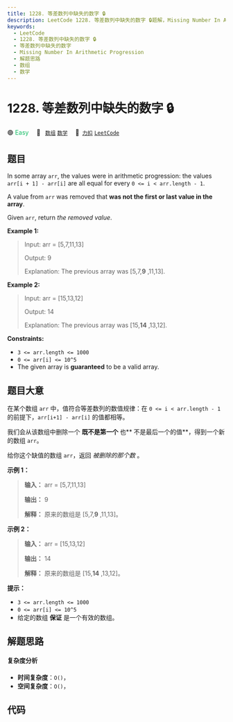 ```yaml
---
title: 1228. 等差数列中缺失的数字 🔒
description: LeetCode 1228. 等差数列中缺失的数字 🔒题解，Missing Number In Arithmetic Progression，包含解题思路、复杂度分析以及完整的 JavaScript 代码实现。
keywords:
  - LeetCode
  - 1228. 等差数列中缺失的数字 🔒
  - 等差数列中缺失的数字
  - Missing Number In Arithmetic Progression
  - 解题思路
  - 数组
  - 数学
---
```


# 1228. 等差数列中缺失的数字 🔒

🟢 <font color=#15bd66>Easy</font>&emsp; 🔖&ensp; [`数组`](/tag/array.md) [`数学`](/tag/math.md)&emsp; 🔗&ensp;[`力扣`](https://leetcode.cn/problems/missing-number-in-arithmetic-progression) [`LeetCode`](https://leetcode.com/problems/missing-number-in-arithmetic-progression)

## 题目

In some array `arr`, the values were in arithmetic progression: the values
`arr[i + 1] - arr[i]` are all equal for every `0 <= i < arr.length - 1`.

A value from `arr` was removed that **was not the first or last value in the
array**.

Given `arr`, return _the removed value_.



**Example 1:**

> Input: arr = [5,7,11,13]
> 
> Output: 9
> 
> Explanation: The previous array was [5,7,**9** ,11,13].

**Example 2:**

> Input: arr = [15,13,12]
> 
> Output: 14
> 
> Explanation: The previous array was [15,**14** ,13,12].



**Constraints:**

  * `3 <= arr.length <= 1000`
  * `0 <= arr[i] <= 10^5`
  * The given array is **guaranteed** to be a valid array.


## 题目大意

在某个数组 `arr` 中，值符合等差数列的数值规律：在 `0 <= i < arr.length - 1` 的前提下，`arr[i+1] -
arr[i]` 的值都相等。

我们会从该数组中删除一个 **既不是第一个** 也**  不是最后一个的值**，得到一个新的数组  `arr`。

给你这个缺值的数组 `arr`，返回 _被删除的那个数_ 。



**示例 1：**

> 
> 
> 
> 
> 
> **输入：** arr = [5,7,11,13]
> 
> **输出：** 9
> 
> **解释：** 原来的数组是 [5,7,**9** ,11,13]。
> 
> 

**示例 2：**

> 
> 
> 
> 
> 
> **输入：** arr = [15,13,12]
> 
> **输出：** 14
> 
> **解释：** 原来的数组是 [15,**14** ,13,12]。



**提示：**

  * `3 <= arr.length <= 1000`
  * `0 <= arr[i] <= 10^5`
  * 给定的数组 **保证** 是一个有效的数组。


## 解题思路

#### 复杂度分析

- **时间复杂度**：`O()`，
- **空间复杂度**：`O()`，

## 代码

```javascript

```